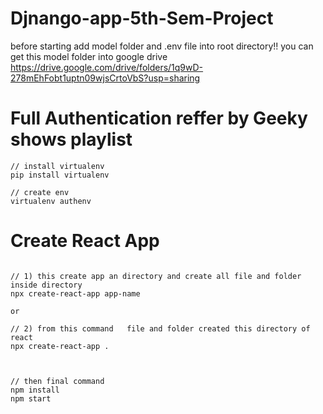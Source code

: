 # Djnango-app-5th-Sem-Project


before starting add model folder and .env file into root directory!! you can get this model folder into google drive 
 https://drive.google.com/drive/folders/1q9wD-278mEhFobt1uptn09wjsCrtoVbS?usp=sharing







# Full Authentication reffer by Geeky shows playlist


```
// install virtualenv
pip install virtualenv

// create env
virtualenv authenv
```




# Create React App
```

// 1) this create app an directory and create all file and folder inside directory 
npx create-react-app app-name

or

// 2) from this command   file and folder created this directory of react
npx create-react-app .



// then final command
npm install
npm start


```


# install liberary for ML prediction
```
pip install scikit-learn
pip install pandas
pip install numpy

```
